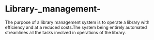 # Library-_management-
The purpose of a library management system is to operate a library with efficiency and at a reduced costs.The  system being entirely automated streamlines all the tasks involved in operations of the library.
